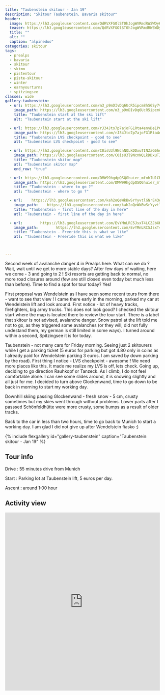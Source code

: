 ```yaml
---
title: "Taubenstein skitour - Jan 19"
description: "Skitour Taubenstein, Bavaria skitour"
header:
  image: https://lh3.googleusercontent.com/QdRVXFGOlST0hJogWVRmdRWSWDyQErRpmDmD6nLuhYGArA5qlAF_0kyhuDsdVH7oe83AJjAK5XtqpdOEP_mAickx9n2mte3PpV76alL0l18OYnX4-KLDsHgjW3KvgC8YL_cV3XtXjtjT6PCTWKOewMNr8Z8RrJfmfhVfp2bj0R4SNIdsFvWdRPN9kmint0qgbAi_I1OWxkVvw0e194VoBLOLM5_XCCiQHAz-zdKesRmcqZDf1uNP8_BAJEwZT4O6RdGKlGgpUj6f_sKJSodSgNZpNFC3WRSTiEN8Mc_KjvEwLKyv6WzdEd_FvQrk-O39lb0eFaovFPgHtftJf_euOVp5Nt3KZkqAkUop3FlR8BAbmnulOSTK2hDkSh-mEuXdiVN2G8WsMbQxT10tB7QwTtwtO7TEm9DdcRFZ21eurPb1KopjOfUveV_3P2ALnwRi68xIHNUTwveJP1SMYBjxfUxDvZTvghcKvAv0Vx876f4E_0TmRA3IIdOUI2rpve-87PQgk8ldnlGuYeLNskRxnUOHdKPL-xyCzMHDMiOtXYEq_-H3i-VmH5xUjFmfJ1PgJg5HTpPettVA2UXPKVw1d3NmNq0Hr5W94XwL_YAIaToKQifzCZZKtHN347Pu7jWn4uN0XOUqvXa5TRYGKMQXdHjCB_cTUKwdf0P0XmokwDdAtvgvwzF5kmLT7J5bQ4YKrppgd-4WkVQrnjibOOs=w1776-h1544-no
  teaser: https://lh3.googleusercontent.com/QdRVXFGOlST0hJogWVRmdRWSWDyQErRpmDmD6nLuhYGArA5qlAF_0kyhuDsdVH7oe83AJjAK5XtqpdOEP_mAickx9n2mte3PpV76alL0l18OYnX4-KLDsHgjW3KvgC8YL_cV3XtXjtjT6PCTWKOewMNr8Z8RrJfmfhVfp2bj0R4SNIdsFvWdRPN9kmint0qgbAi_I1OWxkVvw0e194VoBLOLM5_XCCiQHAz-zdKesRmcqZDf1uNP8_BAJEwZT4O6RdGKlGgpUj6f_sKJSodSgNZpNFC3WRSTiEN8Mc_KjvEwLKyv6WzdEd_FvQrk-O39lb0eFaovFPgHtftJf_euOVp5Nt3KZkqAkUop3FlR8BAbmnulOSTK2hDkSh-mEuXdiVN2G8WsMbQxT10tB7QwTtwtO7TEm9DdcRFZ21eurPb1KopjOfUveV_3P2ALnwRi68xIHNUTwveJP1SMYBjxfUxDvZTvghcKvAv0Vx876f4E_0TmRA3IIdOUI2rpve-87PQgk8ldnlGuYeLNskRxnUOHdKPL-xyCzMHDMiOtXYEq_-H3i-VmH5xUjFmfJ1PgJg5HTpPettVA2UXPKVw1d3NmNq0Hr5W94XwL_YAIaToKQifzCZZKtHN347Pu7jWn4uN0XOUqvXa5TRYGKMQXdHjCB_cTUKwdf0P0XmokwDdAtvgvwzF5kmLT7J5bQ4YKrppgd-4WkVQrnjibOOs=w1776-h1544-no
  title: ""
  alt: ""
  caption: "alpineduo"
categories: skitour
tags:
  - prealps
  - bavaria
  - skitour
  - skimo
  - pistentour
  - piste-skitour
  - winter
  - earnyourturns
  - spitzingsee
classes: wide
gallery-taubenstein:
  - url: https://lh3.googleusercontent.com/n3_p9mDIvDq6UcR5ipcm8hS6Sy7vzFb9DCmtYA3syqMZPaaYsGw3meLY07GzWeidUy_LDegEC0IRKtJcj8AzT81n5pI9s2C2WILTfJxWqWZEdHvZEuo9MwhNd1mmN7KkG9VEBtYorv613ZBbsf1spWsKPJ9bzD_SAiF_cqqp-ieajVkOk_7HOnbw-PBIyf893Sz5yDzD88bcgFcACsbiSI-i0a6J52hfvg-vDv-DkxGoxJ-RlCYLXa_IWsxRhjZkA4b95iYTLi_84GU9_Rhhknegh-ACp_vSxDrHmhXRMNcbQTBvGiprSZwjUmAslHakvpNOP9JxMV0jgb1vzmGxfZSLr2Z0GjGTUZDbf7Fl5iddq_9vwRNrSB47e-5kJzlhDTi_m3a1jNH5pyY6397ZqmpAihiQG0x_7owqjJKQjEcfKwiL3DTpMvHErNL0y1Rnss3eVVPcBUdUSn0rH4F7geX2ep7lLvmxsx4DQTWP6-bAB99mzV1ECpbvENc4LxDPQ0Y-vyXNdWoHNuJOEEikzDp_s1_z9C-kU42-l-TYqyoAzMElOZrY6U5RBSeVYOVgVEhM-QowR3BGRt0B72bcbNMk0XrZHZ-rwxLe0FqtcGdde_hShIF-F3h_eoNvdP4AFvx2NHN-5vk6jmAkWW80-3DLzBrJKa3NCLJXlO234OnmtiavvFgoJDaaMGnbYuKU0ws2xaz3wQOxWIDvGDc=w1158-h1542-no
    image_path: https://lh3.googleusercontent.com/n3_p9mDIvDq6UcR5ipcm8hS6Sy7vzFb9DCmtYA3syqMZPaaYsGw3meLY07GzWeidUy_LDegEC0IRKtJcj8AzT81n5pI9s2C2WILTfJxWqWZEdHvZEuo9MwhNd1mmN7KkG9VEBtYorv613ZBbsf1spWsKPJ9bzD_SAiF_cqqp-ieajVkOk_7HOnbw-PBIyf893Sz5yDzD88bcgFcACsbiSI-i0a6J52hfvg-vDv-DkxGoxJ-RlCYLXa_IWsxRhjZkA4b95iYTLi_84GU9_Rhhknegh-ACp_vSxDrHmhXRMNcbQTBvGiprSZwjUmAslHakvpNOP9JxMV0jgb1vzmGxfZSLr2Z0GjGTUZDbf7Fl5iddq_9vwRNrSB47e-5kJzlhDTi_m3a1jNH5pyY6397ZqmpAihiQG0x_7owqjJKQjEcfKwiL3DTpMvHErNL0y1Rnss3eVVPcBUdUSn0rH4F7geX2ep7lLvmxsx4DQTWP6-bAB99mzV1ECpbvENc4LxDPQ0Y-vyXNdWoHNuJOEEikzDp_s1_z9C-kU42-l-TYqyoAzMElOZrY6U5RBSeVYOVgVEhM-QowR3BGRt0B72bcbNMk0XrZHZ-rwxLe0FqtcGdde_hShIF-F3h_eoNvdP4AFvx2NHN-5vk6jmAkWW80-3DLzBrJKa3NCLJXlO234OnmtiavvFgoJDaaMGnbYuKU0ws2xaz3wQOxWIDvGDc=w1158-h1542-no
    title: "Taubenstein start at the ski lift"
    alt: "Taubenstein start at the ski lift"

  - url: https://lh3.googleusercontent.com/rJ34Jto7p7ajoFG1Rta4enyDe1PG_JifIRLc5O61G3uoyQsN9UqMEpFiAQEK8QT4Glj1omfMVYtkoQJiDb4WhbVB51AlLOwgWt-jhHAnaQWBMitRG7bLC8tBqpHG7BRREyDZ71blk3kSkpeI8FjJHb2gk6yivCzQ23pjhWf40nz1sfefxWrpvHAC6_NomNUSHz4Diez5SzCAVgh6dQ-KRkHQIyA7MrRRidJ6cb0RpqVGuvwTn5SVtv7QqD9G6ElFGjhoKzopM_QrjXi_4MW8FcLlDQ8mj_F-Qp4OT_vy6FLcxcN8HxaWg4_J9exuntDZucqOR6U-kZ4XK-B-b1MYMwY1-szMhP4sr94URXJaJ_4IeoH2xijOgvpmPvHOdpc5EIMeIqAWQOeoU-N61jCh1lHVlz1BL_udEpFIW58WOg4ycFZJO8X1NxAoymEJQNxEvkpUA0NHZVsNTKA5IexLWDuGSi3Bg7Qh3qrkHskJLWOrKwQeIRqAFxMF4v_ypeF-E0n3jX6L2fjhomNRQvMPdK8x04-_HSNz8nZI6zfyEbR-ubP_1T7fBlqz1xy-XpITZ5tr_D7SGoI1n4BTgnCJnVd3nAz3VI2sR0ui9_x2HNCWIEXKav_ahSqnWbxhyWzHD-bNlnAERX-VkNP7MySMMGIpAenOHL2mJ2Cm28KWXljXEK5IfwWcRdDdaH1nnGYYvrl0bJxHg9OBxeu5S4M=w1158-h1542-no
    image_path: https://lh3.googleusercontent.com/rJ34Jto7p7ajoFG1Rta4enyDe1PG_JifIRLc5O61G3uoyQsN9UqMEpFiAQEK8QT4Glj1omfMVYtkoQJiDb4WhbVB51AlLOwgWt-jhHAnaQWBMitRG7bLC8tBqpHG7BRREyDZ71blk3kSkpeI8FjJHb2gk6yivCzQ23pjhWf40nz1sfefxWrpvHAC6_NomNUSHz4Diez5SzCAVgh6dQ-KRkHQIyA7MrRRidJ6cb0RpqVGuvwTn5SVtv7QqD9G6ElFGjhoKzopM_QrjXi_4MW8FcLlDQ8mj_F-Qp4OT_vy6FLcxcN8HxaWg4_J9exuntDZucqOR6U-kZ4XK-B-b1MYMwY1-szMhP4sr94URXJaJ_4IeoH2xijOgvpmPvHOdpc5EIMeIqAWQOeoU-N61jCh1lHVlz1BL_udEpFIW58WOg4ycFZJO8X1NxAoymEJQNxEvkpUA0NHZVsNTKA5IexLWDuGSi3Bg7Qh3qrkHskJLWOrKwQeIRqAFxMF4v_ypeF-E0n3jX6L2fjhomNRQvMPdK8x04-_HSNz8nZI6zfyEbR-ubP_1T7fBlqz1xy-XpITZ5tr_D7SGoI1n4BTgnCJnVd3nAz3VI2sR0ui9_x2HNCWIEXKav_ahSqnWbxhyWzHD-bNlnAERX-VkNP7MySMMGIpAenOHL2mJ2Cm28KWXljXEK5IfwWcRdDdaH1nnGYYvrl0bJxHg9OBxeu5S4M=w1158-h1542-no
    title: "Taubenstein LVS checkpoint - good to see"
    alt: "Taubenstein LVS checkpoint - good to see"

  - url: https://lh3.googleusercontent.com/C0isU3l9NcnNQLkDDxuTINZaG6hdvCtPe3bK3aGMndisKDVHHjDM9CcD3u-s4bqOelj_mGCUuW2RgMPj5UxsLfCicMH4_v9xAIrD0x8CCrv5jdR5xy3x3f6u8jC37ZGtw-31QUS-dJxNurNh6kEoIpGvRbz-129_PU7hQpf-PrfHEZT4NwFS6vSbgp1ppZbCjWJ4myi5lZ6vac_AgTUcYnr-xoOsTcvHUVx0_6rEXN0gkLEtXPy3yh0G7a8FP7MpDiosd65SCjwooOounxaBuv9bPUP98qO02noUfTxRplT0Y91C_FbJX5xGi2j5agw5ZjVPdq6CbBcoIXUQg4o0Knif1yHUiytCgw0VDGdhHhSp1hq6R1-HlGxfyUKb8lrCncnToHJeWfFdd3BPozVIAjW7reJvavT2Igrhm7S-szTRRKw6WjtX3OMb4d6jbmqRXDgMmY9659PuwCG8xbl-DF5ofccnIprvH3x3SEsDm9f9bIxXgzrXIZGKltLAwSZBJ20KxsEK57rhi3cTwIGkVkXypy7n1VI1RawT0qUbstlRTBTA9FKTf_Kq45vca3kKD0OI_FQf6PPsv6bcP9Q6tcazNdOtoHc6h6VHS0h2sMU9MmV_gtrunMPA3CrcCgOdvUWs32E_KViLTgnUAr5aqfxeL-0Jxd1Epj7a7wnMWxgnGDjnHUQJ3_aJ0OhdAm8l9qUSK8DwQOyytUxmmDE=w1158-h1542-no
    image_path: https://lh3.googleusercontent.com/C0isU3l9NcnNQLkDDxuTINZaG6hdvCtPe3bK3aGMndisKDVHHjDM9CcD3u-s4bqOelj_mGCUuW2RgMPj5UxsLfCicMH4_v9xAIrD0x8CCrv5jdR5xy3x3f6u8jC37ZGtw-31QUS-dJxNurNh6kEoIpGvRbz-129_PU7hQpf-PrfHEZT4NwFS6vSbgp1ppZbCjWJ4myi5lZ6vac_AgTUcYnr-xoOsTcvHUVx0_6rEXN0gkLEtXPy3yh0G7a8FP7MpDiosd65SCjwooOounxaBuv9bPUP98qO02noUfTxRplT0Y91C_FbJX5xGi2j5agw5ZjVPdq6CbBcoIXUQg4o0Knif1yHUiytCgw0VDGdhHhSp1hq6R1-HlGxfyUKb8lrCncnToHJeWfFdd3BPozVIAjW7reJvavT2Igrhm7S-szTRRKw6WjtX3OMb4d6jbmqRXDgMmY9659PuwCG8xbl-DF5ofccnIprvH3x3SEsDm9f9bIxXgzrXIZGKltLAwSZBJ20KxsEK57rhi3cTwIGkVkXypy7n1VI1RawT0qUbstlRTBTA9FKTf_Kq45vca3kKD0OI_FQf6PPsv6bcP9Q6tcazNdOtoHc6h6VHS0h2sMU9MmV_gtrunMPA3CrcCgOdvUWs32E_KViLTgnUAr5aqfxeL-0Jxd1Epj7a7wnMWxgnGDjnHUQJ3_aJ0OhdAm8l9qUSK8DwQOyytUxmmDE=w1158-h1542-no
    title: "Taubenstein skitor map"
    atl: "Taubenstein skitor map"
    end_row: "true"

  - url: https://lh3.googleusercontent.com/DMW99hgdpQSQGhuier_mfmhIU1CBPG5FQPGQwahK74kcsZiw0usGwaUW4IiizAHSynJ1BYqYV4cqVWSOsk5-j6--KVPWDyneOTjXrGNv7DoJ9YLC5sBizlEUjePiyIAQBEICkyR4HjILw9SYIPVNg45hV39vYcPWuLzQo2wYPW0geZePYsA-H6zc_h_XMpG-9simg14kx_UtqEBC2NlwnvRTB2_Sd6ChH1HG13QE7Az41mCedAUm4We8MbhbVXHSydh-0GPwMNCPErJzAQgQjzbc9LR25Q-1S4nMQArsjs3kZ0xOxpt7BLRYqiSptIxLIrdgYiU6koDz0Q2UrGDYrExIFPelFA7cdUEggIMNCkg4lPKOm1NJq_M7UGVx6QhFXOQd1-lmRDn2V29HnS02yD-GHdz3Kb9aaYWfYHr3_UbQh9cUyKSf0pvyQA7AbQ1b44vSOLsp2gymxWwR3Nn-rxPuVZip91JwVyjIaadQwP2IcNsxb3HVpV9NJ_j4XISa6mrktiDyAUVZRDP8M5WTSnUc6nZ8XyMWwNTNKycYyQZnJhQY8dtmQCKRM_RqPltrImMFZNpgVPMcsq1wdQmRp2d4qo2aceSX-dbRkRnpBigGsHCgWvtnVw57JqByEG8wyjI9mo-hMJnL2bKah8fvF6x66y1ObT42kZgi_aLdI8V8U96ilqAC5fOurK37e1hLUL1z_YaSkgL4jCUE3zs=w1158-h1542-no
    image_path: https://lh3.googleusercontent.com/DMW99hgdpQSQGhuier_mfmhIU1CBPG5FQPGQwahK74kcsZiw0usGwaUW4IiizAHSynJ1BYqYV4cqVWSOsk5-j6--KVPWDyneOTjXrGNv7DoJ9YLC5sBizlEUjePiyIAQBEICkyR4HjILw9SYIPVNg45hV39vYcPWuLzQo2wYPW0geZePYsA-H6zc_h_XMpG-9simg14kx_UtqEBC2NlwnvRTB2_Sd6ChH1HG13QE7Az41mCedAUm4We8MbhbVXHSydh-0GPwMNCPErJzAQgQjzbc9LR25Q-1S4nMQArsjs3kZ0xOxpt7BLRYqiSptIxLIrdgYiU6koDz0Q2UrGDYrExIFPelFA7cdUEggIMNCkg4lPKOm1NJq_M7UGVx6QhFXOQd1-lmRDn2V29HnS02yD-GHdz3Kb9aaYWfYHr3_UbQh9cUyKSf0pvyQA7AbQ1b44vSOLsp2gymxWwR3Nn-rxPuVZip91JwVyjIaadQwP2IcNsxb3HVpV9NJ_j4XISa6mrktiDyAUVZRDP8M5WTSnUc6nZ8XyMWwNTNKycYyQZnJhQY8dtmQCKRM_RqPltrImMFZNpgVPMcsq1wdQmRp2d4qo2aceSX-dbRkRnpBigGsHCgWvtnVw57JqByEG8wyjI9mo-hMJnL2bKah8fvF6x66y1ObT42kZgi_aLdI8V8U96ilqAC5fOurK37e1hLUL1z_YaSkgL4jCUE3zs=w1158-h1542-no
    title: "Taubenstein - where to go ?"
    atl: "Taubenstein - where to go ?"

  - url:    https://lh3.googleusercontent.com/kah2oQeWkBwSrYyvtlGNrE43gWEOMrkMo8aIxU7R4tLSpus8lsAgDCWxNfY0V4AATat-9e2TVlyyjJZki26FA-ruVLWF1z18vNLfJpW7ZJwzQD6a1ruJQVQU2AhM1lL1fFSjVAj1HHZQS8PiANtJsq5k2bgwr61DyEhFXXc8WMjbIVHAb4VObT60fcH-LduJydKzew7izLzKGWTUPQyVsAnB5ZOOBlXqNiAne_dKC6o0e_DHrx98cCCJkxMwHiOUbsmSk0L71IS9Sq1KlX7VqrR4LkCpMMc3hI6LGRJAjK4AMtDMwgloQJtD0C5aRl5gmEZgW6Teso00uPrLJxf7YviyboELbSUr710GmPdCFavNaA29zwkgwzunzXvWAA20PBWNieiiyqeGWP3OJr4e0X4T_Xrj-HzxfFJqOH_c9kBYRaPFOjedR95X00Xf5wk6sAfmPvIZT-gNREYF9Ye-ws72gg8gZ3iSkE52EWM-5NnAR88naGQTisOAjriicj7ZjivYN393SGW2eQqfIhTvfIN4itONJWmFfPX2edQIuOARzEbyU_Pd_xm1qIOTQDWNRjt5KgRtPDDgRSv_li162T3IDg1FIwtF9WDE9RUYpaav-sY7NZcdfgcQOSkICzu6HpuEZzctA1uZwnN853dFFzhosRoCcTsX8mZdea_G4wyfqM4n3UhZ55oKSx9jUrfMq-8A940-mu7_jDcHONE=w1158-h1542-no
    image_path:    https://lh3.googleusercontent.com/kah2oQeWkBwSrYyvtlGNrE43gWEOMrkMo8aIxU7R4tLSpus8lsAgDCWxNfY0V4AATat-9e2TVlyyjJZki26FA-ruVLWF1z18vNLfJpW7ZJwzQD6a1ruJQVQU2AhM1lL1fFSjVAj1HHZQS8PiANtJsq5k2bgwr61DyEhFXXc8WMjbIVHAb4VObT60fcH-LduJydKzew7izLzKGWTUPQyVsAnB5ZOOBlXqNiAne_dKC6o0e_DHrx98cCCJkxMwHiOUbsmSk0L71IS9Sq1KlX7VqrR4LkCpMMc3hI6LGRJAjK4AMtDMwgloQJtD0C5aRl5gmEZgW6Teso00uPrLJxf7YviyboELbSUr710GmPdCFavNaA29zwkgwzunzXvWAA20PBWNieiiyqeGWP3OJr4e0X4T_Xrj-HzxfFJqOH_c9kBYRaPFOjedR95X00Xf5wk6sAfmPvIZT-gNREYF9Ye-ws72gg8gZ3iSkE52EWM-5NnAR88naGQTisOAjriicj7ZjivYN393SGW2eQqfIhTvfIN4itONJWmFfPX2edQIuOARzEbyU_Pd_xm1qIOTQDWNRjt5KgRtPDDgRSv_li162T3IDg1FIwtF9WDE9RUYpaav-sY7NZcdfgcQOSkICzu6HpuEZzctA1uZwnN853dFFzhosRoCcTsX8mZdea_G4wyfqM4n3UhZ55oKSx9jUrfMq-8A940-mu7_jDcHONE=w1158-h1542-no
    title: "Taubenstein - first line of the day in here"
    atl: "Taubenstein - first line of the day in here"

  - url:        https://lh3.googleusercontent.com/EvYMnLRC5JsxT4LCZJbXKFVurVbC2cW0Yzrh1az4r0LvldbU_KiLvA2WtzuVJNncFiaNTQRLlljnoJsR_r-Umjm-EHhx9xMEZmom8PZQrr5UalAG7kJlmCOMZhJ9iaQ_fCUy9OnPXDdxJpv9tBisAv4_cbsdUE0kWzBNXzs0sbHWQ9uCpp-s2XYrfzIdIZUBAABHEVQkAx1ib0_WVk-_7-qChpwrxgpGzW8AE2c1FDmg8o1mDWCGmEknMhokJy9CNKB3S14i9uyYe-gk_2R9FjEqZWEaISF2ab6mX3n-bWUQeLRJmdqyB1r1vX0NenNjbpw4dS29Fa4jejF2GPSlr9DnvtAE0NV-fG9tb7r3Ew48rmp4JIRPMtAnZzrOtuaxmXNx-r8Sas9qdM4xtw3ue5oJny-XMw2fFHmMjqyB5Jo0K3fwzsV5JPiDO4GUejX6H1E_dNaDW7SicXtw5TxlQuykw0xEaurG0NzmKwTUSwB8cuSDONgll2a0d-TPLY2od2Ilr1XLpIFchN2KUNFv7yuGgZ_qbyC_ocjUsjHc1K5sn1k0tUrW7Ok9XoMzPwEe1Shu6M6d1MxbwseGUiWn0TIKC4LAddCAsgY0FgAkY9oLD96HAsDVna8b2y68z83t4KPdNUViCpbOeS08uMpah-ZGVYbAJaX8FVKpPb9CEVorFAST570gGbDSprrj6L_eMNGLz8z9Sdezrm4K5mA=w1158-h1542-no
    image_path:        https://lh3.googleusercontent.com/EvYMnLRC5JsxT4LCZJbXKFVurVbC2cW0Yzrh1az4r0LvldbU_KiLvA2WtzuVJNncFiaNTQRLlljnoJsR_r-Umjm-EHhx9xMEZmom8PZQrr5UalAG7kJlmCOMZhJ9iaQ_fCUy9OnPXDdxJpv9tBisAv4_cbsdUE0kWzBNXzs0sbHWQ9uCpp-s2XYrfzIdIZUBAABHEVQkAx1ib0_WVk-_7-qChpwrxgpGzW8AE2c1FDmg8o1mDWCGmEknMhokJy9CNKB3S14i9uyYe-gk_2R9FjEqZWEaISF2ab6mX3n-bWUQeLRJmdqyB1r1vX0NenNjbpw4dS29Fa4jejF2GPSlr9DnvtAE0NV-fG9tb7r3Ew48rmp4JIRPMtAnZzrOtuaxmXNx-r8Sas9qdM4xtw3ue5oJny-XMw2fFHmMjqyB5Jo0K3fwzsV5JPiDO4GUejX6H1E_dNaDW7SicXtw5TxlQuykw0xEaurG0NzmKwTUSwB8cuSDONgll2a0d-TPLY2od2Ilr1XLpIFchN2KUNFv7yuGgZ_qbyC_ocjUsjHc1K5sn1k0tUrW7Ok9XoMzPwEe1Shu6M6d1MxbwseGUiWn0TIKC4LAddCAsgY0FgAkY9oLD96HAsDVna8b2y68z83t4KPdNUViCpbOeS08uMpah-ZGVYbAJaX8FVKpPb9CEVorFAST570gGbDSprrj6L_eMNGLz8z9Sdezrm4K5mA=w1158-h1542-no
    title: "Taubenstein - Freeride this is what we like"
    atl: "Taubenstein - Freeride this is what we like"



---
```


Second week of avalanche danger 4 in Prealps here. What can we do ? Wait, wait until we get to more stable days? After few days of waiting, here we come - 3 and going to 2 ! Ski resorts are getting back to normal, no more road closures around (few are still closed even today but much less than before). Time to find a spot for tour today? Yes!

First proposal was Wendelstein as I have seen some recent tours from there - want to see that view ! I came there early in the morning, parked my car at Wendelstein lift and look around. First notice - lot of heavy tracks, firefighters, big army trucks. This does not look good? I checked the skitour start where the map is located there to review the tour start. There is a label that skitour is not advised, avalanche danger. Snow patrol at the lift told me not to go, as they triggered some avalanches (or they will, did not fully undestand them, my german is still limited in some ways). I turned around within a second, Spitzingsee it is for today.

Taubenstein - not many cars for Friday morning. Seeing just 2 skitourers while I get a parking ticket (5 euros for parking but got 4.80 only in coins as I already paid for Wendelstein parking 3 euros. I am saved by down parking by the road). First thing I notice - LVS checkpoint - awesome ! We need more places like this. It made me realize my LVS is off, lets check. Going up, deciding to go direction Rauhkopf or Tanzeck. As I climb, I do not feel comfortable alone. I can see some slides around, it is snowing slightly and all just for me. I decided to turn above Glockenwand, time to go down to be back in morning to start my working day.

Downhill skiing passing Glockenwand - fresh snow - 5 cm, crusty sometimes but my skies went through without problems. Lower parts after I passsed Schönfeldhütte were more crusty, some bumps as a result of older tracks.

Back to the car in less than two hours, time to go back to Munich to start a working day. I am glad I did not give up after Wendelstein fiasko :)

{% include flexgallery id="gallery-taubenstein" caption="Taubenstein skitour - Jan 19" %}

## Tour info

Drive
: 55 minutes drive from Munich

Start
: Parking lot at Taubenstein lift, 5 euros per day.

Ascent
: around 1:00 hour 

## Activity view

<iframe src="https://www.komoot.com/tour/54842262/embed?profile=1" width="100%" height="580" frameborder="0" scrolling="no"></iframe>
